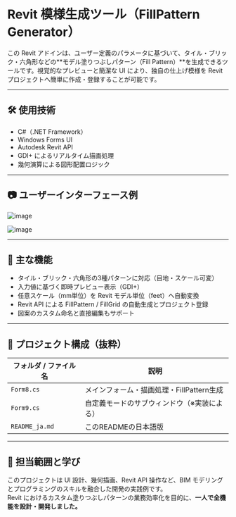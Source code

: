 # Revit 模様生成ツール（FillPattern Generator）

この Revit アドインは、ユーザー定義のパラメータに基づいて、タイル・ブリック・六角形などの**モデル塗りつぶしパターン（Fill Pattern）**を生成できるツールです。視覚的なプレビューと簡潔な UI により、独自の仕上げ模様を Revit プロジェクトへ簡単に作成・登録することが可能です。

---

## 🛠️ 使用技術
- C#（.NET Framework）
- Windows Forms UI
- Autodesk Revit API
- GDI+ によるリアルタイム描画処理
- 幾何演算による図形配置ロジック

---

## 📷 ユーザーインターフェース例

![image](https://github.com/user-attachments/assets/83d9659b-5366-47f3-921a-510b563e9fa9)

![image](https://github.com/user-attachments/assets/0f075b01-6a52-428d-9b57-dd21f6cfa6ce)

---

## 🚀 主な機能
- タイル・ブリック・六角形の3種パターンに対応（目地・スケール可変）
- 入力値に基づく即時プレビュー表示（GDI+）
- 任意スケール（mm単位）を Revit モデル単位（feet）へ自動変換
- Revit API による FillPattern / FillGrid の自動生成とプロジェクト登録
- 図案のカスタム命名と直接編集もサポート

---

## 📂 プロジェクト構成（抜粋）

| フォルダ / ファイル名 | 説明 |
|----------------------|------|
| `Form8.cs`           | メインフォーム・描画処理・FillPattern生成 |
| `Form9.cs`           | 自定義モードのサブウィンドウ（※実装による）|
| `README_ja.md`       | このREADMEの日本語版                       |

---

## 💼 担当範囲と学び
このプロジェクトは UI 設計、幾何描画、Revit API 操作など、BIM モデリングとプログラミングのスキルを融合した開発の実践例です。  
Revit におけるカスタム塗りつぶしパターンの業務効率化を目的に、**一人で全機能を設計・開発しました。**
